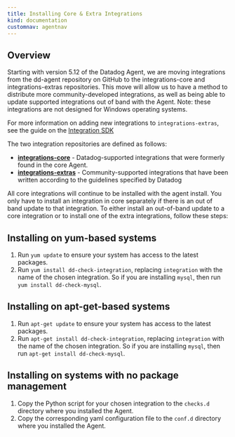```yaml
---
title: Installing Core & Extra Integrations
kind: documentation
customnav: agentnav
---
```

## Overview
Starting with version 5.12 of the Datadog Agent, we are moving integrations from the dd-agent repository on GitHub to the integrations-core and integrations-extras repositories. This move will allow us to have a method to distribute more community-developed integrations, as well as being able to update supported integrations out of band with the Agent. Note: these integrations are not designed for Windows operating systems.

For more information on adding new integrations to `integrations-extras`, see the guide on the [Integration SDK](/guides/integration_sdk)

The two integration repositories are defined as follows:

* **[integrations-core](https://github.com/DataDog/integrations-core)** - Datadog-supported integrations that were formerly found in the core Agent. 
* **[integrations-extras](https://github.com/DataDog/integrations-extras)** - Community-supported integrations that have been written according to the guidelines specified by Datadog

All core integrations will continue to be installed with the agent install. You only have to install an integration in core separately if there is an out of band update to that integration. To either install an out-of-band update to a core integration or to install one of the extra integrations, follow these steps:

## Installing on yum-based systems

1.  Run `yum update` to ensure your system has access to the latest packages.
1.  Run `yum install dd-check-integration`, replacing `integration` with the name of the chosen integration. So if you are installing `mysql`, then run `yum install dd-check-mysql`.  

## Installing on apt-get-based systems

1.  Run `apt-get update` to ensure your system has access to the latest packages.
1.  Run `apt-get install dd-check-integration`, replacing `integration` with the name of the chosen integration. So if you are installing `mysql`, then run `apt-get install dd-check-mysql`.  

## Installing on systems with no package management

1.  Copy the Python script for your chosen integration to the `checks.d` directory where you installed the Agent.
1.  Copy the corresponding yaml configuration file to the `conf.d` directory where you installed the Agent.


